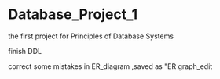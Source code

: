 # Database_Project_1
the first project for Principles of Database Systems

finish DDL

correct some mistakes in ER_diagram ,saved as "ER graph_edit